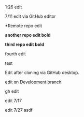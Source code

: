 1:26 edit

7/11 edit via GitHub editor

*Remote repo edit

**another repo edit bold**

__third repo edit bold__

fourth edit

test

Edit after cloning via GitHub desktop.

edit on Development branch

gh edit

edit 7/17

edit 7/27
asdf
